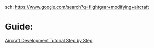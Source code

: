 sch: https://www.google.com/search?q=flightgear+modifying+aircraft

# Guide:
[Aircraft Development Tutorial Step by Step](https://forum.flightgear.org/viewtopic.php?f=4&t=37544)
